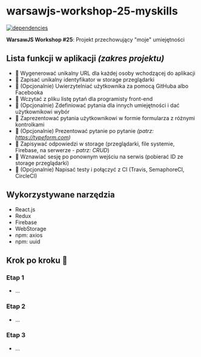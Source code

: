 # warsawjs-workshop-25-myskills

[![dependencies](https://david-dm.org/piecioshka/warsawjs-workshop-25-myskills.svg)](https://github.com/piecioshka/warsawjs-workshop-25-myskills)

**WarsawJS Workshop #25**: Projekt przechowujący "moje" umiejętności

## Lista funkcji w aplikacji _(zakres projektu)_

<!-- :checkered_flag: -->
<!-- :construction: -->

* :construction: Wygenerować unikalny URL dla każdej osoby wchodzącej do aplikacji
* :construction: Zapisać unikalny identyfikator w storage przeglądarki
* :construction: (Opcjonalnie) Uwierzytelniać użytkownika za pomocą GitHuba albo Facebooka
* :construction: Wczytać z pliku listę pytań dla programisty front-end
* :construction: (Opcjonalnie) Zdefiniować pytania dla innych umiejętności i dać użytkownikowi wybór
* :construction: Zaprezentować pytania użytkownikowi w formie formularza z różnymi kontrolkami
* :construction: (Opcjonalnie) Prezentować pytanie po pytanie _(patrz: <https://typeform.com>)_
* :construction: Zapisywać odpowiedzi w storage (przeglądarki, file systemie, Firebase, na serwerze - _patrz: CRUD_)
* :construction: Wznawiać sesję po ponownym wejściu na serwis (pobierać ID ze storage przeglądarki)
* :construction: (Opcjonalnie) Napisać testy i połączyć z CI (Travis, SemaphoreCI, CircleCI)

## Wykorzystywane narzędzia

* React.js
* Redux
* Firebase
* WebStorage
* npm: axios
* npm: uuid

## Krok po kroku 👣

### Etap 1

* ...

### Etap 2

* ...

### Etap 3

* ...
